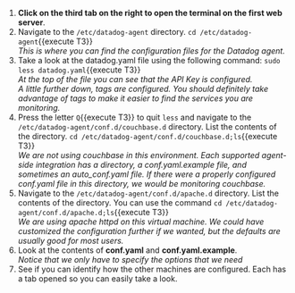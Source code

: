 1.  **Click on the third tab on the right to open the terminal on the first web server**.
2.  Navigate to the <code>/etc/datadog-agent</code> directory.
  `cd /etc/datadog-agent`{{execute T3}}<br>
  *This is where you can find the configuration files for the Datadog agent.*
3.  Take a look at the datadog.yaml file using the following command:
  `sudo less datadog.yaml`{{execute T3}}<br>
  *At the top of the file you can see that the API Key is configured.*<br>
  *A little further down, tags are configured. You should definitely take advantage of tags to make it easier to find the services you are monitoring.*
4.  Press the letter `Q`{{execute T3}} to quit <code>less</code> and navigate to the <code>/etc/datadog-agent/conf.d/couchbase.d</code> directory. List the contents of the directory.
  `cd /etc/datadog-agent/conf.d/couchbase.d;ls`{{execute T3}}<br>
  *We are not using couchbase in this environment. Each supported agent-side integration has a directory, a conf.yaml.example file, and sometimes an auto_conf.yaml file. If there were a properly configured conf.yaml file in this directory, we would be monitoring couchbase.*
5.  Navigate to the <code>/etc/datadog-agent/conf.d/apache.d</code> directory. List the contents of the directory. You can use the command `cd /etc/datadog-agent/conf.d/apache.d;ls`{{execute T3}}<br>
  *We are using apache httpd on this virtual machine. We could have customized the configuration further if we wanted, but the defaults are usually good for most users.*
6.  Look at the contents of **conf.yaml** and **conf.yaml.example**.<br>
  *Notice that we only have to specify the options that we need*
7.  See if you can identify how the other machines are configured. Each has a tab opened so you can easily take a look.